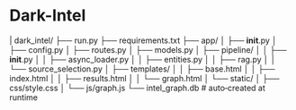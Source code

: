 # Dark-Intel
| dark_intel/
├── run.py
├── requirements.txt
├── app/
│   ├── __init__.py
│   ├── config.py
│   ├── routes.py
│   ├── models.py
│   ├── pipeline/
│   │   ├── __init__.py
│   │   ├── async_loader.py
│   │   ├── entities.py
│   │   ├── rag.py
│   │   └── source_selection.py
│   ├── templates/
│   │   ├── base.html
│   │   ├── index.html
│   │   ├── results.html
│   │   └── graph.html
│   └── static/
│       ├── css/style.css
│       └── js/graph.js
└── intel_graph.db   # auto‑created at runtime
